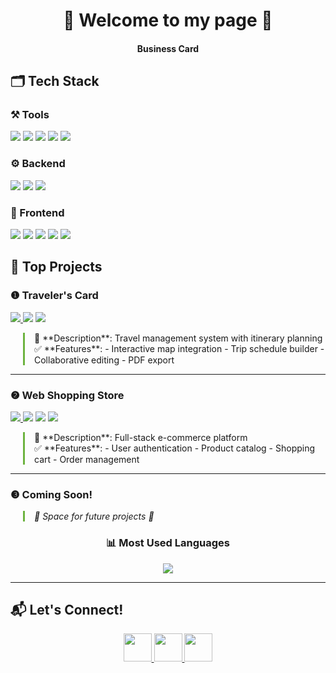 <div align="center">

# 🏮 Welcome to my page 🏮  
#### Business Card  

</div>

## 🗂️ Tech Stack 

### ⚒️ Tools
<p align="left">
  <img src="https://img.shields.io/badge/Visual_Studio-5C2D91?style=flat&logo=visual-studio&logoColor=white">
  <img src="https://img.shields.io/badge/VS_Code-007ACC?style=flat&logo=visual-studio-code&logoColor=white">
  <img src="https://img.shields.io/badge/GitHub_Desktop-8034A9?style=flat&logo=github&logoColor=white">
  <img src="https://img.shields.io/badge/IntelliJ_IDEA-000000?style=flat&logo=intellij-idea&logoColor=white">
  <img src="https://img.shields.io/badge/Docker-2496ED?style=flat&logo=docker&logoColor=white">
</p>

### ⚙️ Backend
<p align="left">
  <img src="https://img.shields.io/badge/Java-007396?style=flat&logo=openjdk&logoColor=white">
  <img src="https://img.shields.io/badge/Spring-6DB33F?style=flat&logo=spring&logoColor=white">
  <img src="https://img.shields.io/badge/PostgreSQL-4169E1?style=flat&logo=postgresql&logoColor=white">
</p>

### 🎨 Frontend
<p align="left">
  <img src="https://img.shields.io/badge/HTML5-E34F26?style=flat&logo=html5&logoColor=white">
  <img src="https://img.shields.io/badge/CSS3-1572B6?style=flat&logo=css3&logoColor=white">
  <img src="https://img.shields.io/badge/JavaScript-F7DF1E?style=flat&logo=javascript&logoColor=black">
  <img src="https://img.shields.io/badge/TypeScript-3178C6?style=flat&logo=typescript&logoColor=white">
  <img src="https://img.shields.io/badge/Vue.js-4FC08D?style=flat&logo=vuedotjs&logoColor=white">
</p>

## 🚀 Top Projects

### ❶ Traveler's Card 
<p align="left">
  <a href="https://github.com/OstrovskyIv/Traveler-s-card">
    <img src="https://img.shields.io/badge/Repository-181717?style=flat&logo=github&logoColor=white">
  </a>
  <img src="https://img.shields.io/badge/-Java-007396?style=flat&logo=openjdk&logoColor=white">
  <img src="https://img.shields.io/badge/-Spring-6DB33F?style=flat&logo=spring&logoColor=white">
</p>

<div style="border-left: 3px solid #6DB33F; padding-left: 15px; margin-left: 20px;">
📝 **Description**: Travel management system with itinerary planning<br>
✅ **Features**: 
- Interactive map integration
- Trip schedule builder
- Collaborative editing
- PDF export
</div>

---

### ❷ Web Shopping Store
<p align="left">
  <a href="https://github.com/OstrovskyIv/web_shopping_store">
    <img src="https://img.shields.io/badge/Repository-181717?style=flat&logo=github&logoColor=white">
  </a>
  <img src="https://img.shields.io/badge/-Java-007396?style=flat&logo=openjdk&logoColor=white">
  <img src="https://img.shields.io/badge/-Spring-6DB33F?style=flat&logo=spring&logoColor=white">
  <img src="https://img.shields.io/badge/-Vue.js-4FC08D?style=flat&logo=vuedotjs&logoColor=white">
</p>

<div style="border-left: 3px solid #6DB33F; padding-left: 15px; margin-left: 20px;">
📝 **Description**: Full-stack e-commerce platform<br>
✅ **Features**: 
- User authentication 
- Product catalog 
- Shopping cart 
- Order management 
</div>

---

### ❸ Coming Soon!
<div style="border-left: 3px solid #6DB33F; padding-left: 15px; margin-left: 20px;">
<em>🚧 Space for future projects 🚧</em>
</div>

<div align="center">
  <h3>📊 Most Used Languages</h3>
  <img src="https://github-readme-stats.vercel.app/api/top-langs/?username=OstrovskyIv&layout=compact&theme=dark&hide_border=true">
</div>

---

## 📬 Let's Connect!
<p align="center">
  <a href="https://t.me/Bambuk_lov">
    <img src="https://img.icons8.com/color/48/telegram-app--v1.png" width="45">
  </a>
  <a href="mailto:ostrovskyiml@gmail.com">
    <img src="https://img.icons8.com/color/48/gmail-new.png" width="45">
  </a>
  <a href="#">
    <img src="https://img.icons8.com/color/48/linkedin.png" width="45"> 
  </a>
</p>